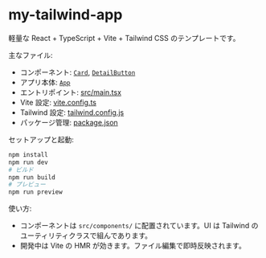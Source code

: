 # my-tailwind-app

軽量な React + TypeScript + Vite + Tailwind CSS のテンプレートです。

主なファイル:
- コンポーネント: [`Card`](src/components/Card.tsx), [`DetailButton`](src/components/DetailButton.tsx)
- アプリ本体: [`App`](src/App.tsx)
- エントリポイント: [src/main.tsx](src/main.tsx)
- Vite 設定: [vite.config.ts](vite.config.ts)
- Tailwind 設定: [tailwind.config.js](tailwind.config.js)
- パッケージ管理: [package.json](package.json)

セットアップと起動:
```sh
npm install
npm run dev
# ビルド
npm run build
# プレビュー
npm run preview
```

使い方:
- コンポーネントは `src/components/` に配置されています。UI は Tailwind のユーティリティクラスで組んであります。
- 開発中は Vite の HMR が効きます。ファイル編集で即時反映されます。
